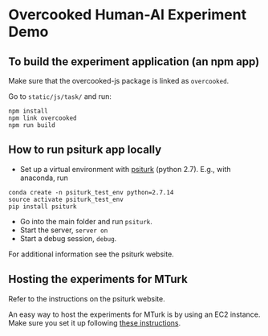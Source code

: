 # Overcooked Human-AI Experiment Demo

## To build the experiment application (an npm app)
Make sure that the overcooked-js package is linked as `overcooked`.

Go to `static/js/task/` and run:

```
npm install
npm link overcooked
npm run build
```

## How to run psiturk app locally
- Set up a virtual environment with [psiturk](https://psiturk.org/)
(python 2.7). E.g., with anaconda, run
```
conda create -n psiturk_test_env python=2.7.14
source activate psiturk_test_env
pip install psiturk
```
- Go into the main folder and run `psiturk`.
- Start the server, `server on`
- Start a debug session, `debug`.

For additional information see the psiturk website.

## Hosting the experiments for MTurk

Refer to the instructions on the psiturk website.

An easy way to host the experiments for MTurk is by using an EC2 instance. Make sure you set it up following [these instructions](https://psiturk.readthedocs.io/en/latest/amazon_ec2.html).


